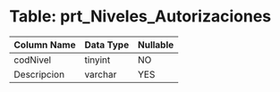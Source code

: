 # Table: prt_Niveles_Autorizaciones

| Column Name | Data Type | Nullable |
|-------------|-----------|----------|
| codNivel | tinyint | NO |
| Descripcion | varchar | YES |
